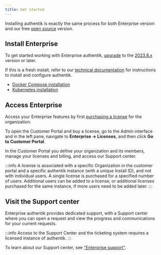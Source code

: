 ```yaml
---
title: Get started
---
```


Installing authentik is exactly the same process for both Enterprise version and our free [open source](https://github.com/goauthentik/authentik) version.

## Install Enterprise

To get started working with Enterprise authentik, [upgrade](../install-config/upgrade.mdx) to the [2023.8.x](../releases) version or later.

If this is a fresh install, refer to our [technical documentation](../install-config/index.mdx) for instructions to install and configure authentik.

- [Docker Compose installation](../install-config/install/docker-compose.mdx)
- [Kubernetes installation](../install-config/install/kubernetes.md)

## Access Enterprise

Access your Enterprise features by first [purchasing a license](./manage-enterprise.mdx#buy-a-license) for the organization.

To open the Customer Portal and buy a license, go to the Admin interface and in the left pane, navigate to **Enterprise -> Licenses**, and then click **Go to Customer Portal**.

In the Customer Portal you define your organization and its members, manage your licenses and billing, and access our Support center.

:::info
A license is associated with a specific Organization in the customer portal and a specific authentik instance (with a unique Install ID), and not with individual users. A single license is purchased for a specified number of users. Additional users can be added to a license, or additional licenses purchased for the same instance, if more users need to be added later.
:::

## Visit the Support center

Enterprise authentik provides dedicated support, with a Support center where you can open a request and view the progress and communications for your current requests.

:::info
Access to the Support Center and the ticketing system requires a licensed instance of authentik.
:::

To learn about our Support center, see ["Enterprise support"](./entsupport.md).
